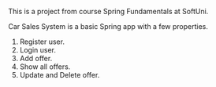 This is a project from course Spring Fundamentals at SoftUni.

Car Sales System is a basic Spring app with a few properties.

  1. Register user.
  2. Login user.
  3. Add offer.
  4. Show all offers.
  5. Update and Delete offer.